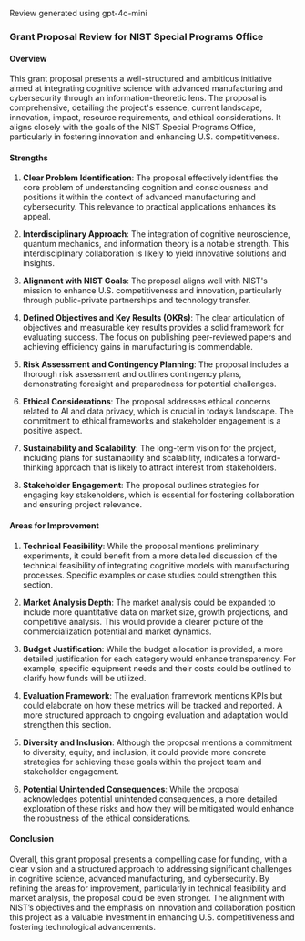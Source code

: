 Review generated using gpt-4o-mini

### Grant Proposal Review for NIST Special Programs Office

#### Overview
This grant proposal presents a well-structured and ambitious initiative aimed at integrating cognitive science with advanced manufacturing and cybersecurity through an information-theoretic lens. The proposal is comprehensive, detailing the project's essence, current landscape, innovation, impact, resource requirements, and ethical considerations. It aligns closely with the goals of the NIST Special Programs Office, particularly in fostering innovation and enhancing U.S. competitiveness.

#### Strengths

1. **Clear Problem Identification**: The proposal effectively identifies the core problem of understanding cognition and consciousness and positions it within the context of advanced manufacturing and cybersecurity. This relevance to practical applications enhances its appeal.

2. **Interdisciplinary Approach**: The integration of cognitive neuroscience, quantum mechanics, and information theory is a notable strength. This interdisciplinary collaboration is likely to yield innovative solutions and insights.

3. **Alignment with NIST Goals**: The proposal aligns well with NIST's mission to enhance U.S. competitiveness and innovation, particularly through public-private partnerships and technology transfer.

4. **Defined Objectives and Key Results (OKRs)**: The clear articulation of objectives and measurable key results provides a solid framework for evaluating success. The focus on publishing peer-reviewed papers and achieving efficiency gains in manufacturing is commendable.

5. **Risk Assessment and Contingency Planning**: The proposal includes a thorough risk assessment and outlines contingency plans, demonstrating foresight and preparedness for potential challenges.

6. **Ethical Considerations**: The proposal addresses ethical concerns related to AI and data privacy, which is crucial in today’s landscape. The commitment to ethical frameworks and stakeholder engagement is a positive aspect.

7. **Sustainability and Scalability**: The long-term vision for the project, including plans for sustainability and scalability, indicates a forward-thinking approach that is likely to attract interest from stakeholders.

8. **Stakeholder Engagement**: The proposal outlines strategies for engaging key stakeholders, which is essential for fostering collaboration and ensuring project relevance.

#### Areas for Improvement

1. **Technical Feasibility**: While the proposal mentions preliminary experiments, it could benefit from a more detailed discussion of the technical feasibility of integrating cognitive models with manufacturing processes. Specific examples or case studies could strengthen this section.

2. **Market Analysis Depth**: The market analysis could be expanded to include more quantitative data on market size, growth projections, and competitive analysis. This would provide a clearer picture of the commercialization potential and market dynamics.

3. **Budget Justification**: While the budget allocation is provided, a more detailed justification for each category would enhance transparency. For example, specific equipment needs and their costs could be outlined to clarify how funds will be utilized.

4. **Evaluation Framework**: The evaluation framework mentions KPIs but could elaborate on how these metrics will be tracked and reported. A more structured approach to ongoing evaluation and adaptation would strengthen this section.

5. **Diversity and Inclusion**: Although the proposal mentions a commitment to diversity, equity, and inclusion, it could provide more concrete strategies for achieving these goals within the project team and stakeholder engagement.

6. **Potential Unintended Consequences**: While the proposal acknowledges potential unintended consequences, a more detailed exploration of these risks and how they will be mitigated would enhance the robustness of the ethical considerations.

#### Conclusion
Overall, this grant proposal presents a compelling case for funding, with a clear vision and a structured approach to addressing significant challenges in cognitive science, advanced manufacturing, and cybersecurity. By refining the areas for improvement, particularly in technical feasibility and market analysis, the proposal could be even stronger. The alignment with NIST’s objectives and the emphasis on innovation and collaboration position this project as a valuable investment in enhancing U.S. competitiveness and fostering technological advancements.